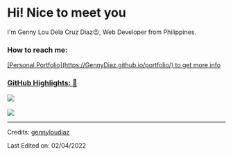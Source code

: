 <h1> Hi! Nice to meet you</h1>

I'm Genny Lou Dela Cruz Diaz😉, Web Developer  from Philippines. 

### How to reach me: 
<a href="mailto: gennyloudiaz@gmail.com">
[Personal Portfolio](https://GennyDiaz.github.io/portfolio/) to get more info
 
### GitHub Highlights: :blossom:
<a href="https://www.linkedin.com/in/gennyloudiaz/">
   <img align="center" src="https://github-readme-streak-stats.herokuapp.com/?user=carlcastanas&theme=buefy-dark&date_format=M%20j%5B%2C%20Y%5D" />
</a><br><br>
<a href="https://www.linkedin.com/in/gennyloudiaz/">
  <img align="center" src="https://github-readme-stats.vercel.app/api/top-langs/?username=carlcastanas&langs_count=8&layout=compact&theme=material-palenight&hide=html,Tcl" />
</a>



-----
Credits: [gennyloudiaz](https://github.com/GennyDiaz)

Last Edited on: 02/04/2022
